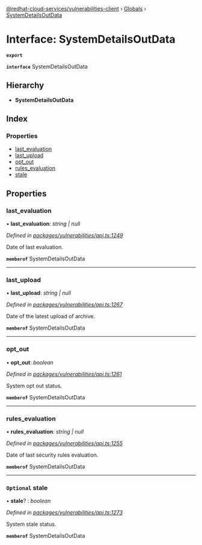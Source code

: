 [@redhat-cloud-services/vulnerabilities-client](../README.md) › [Globals](../globals.md) › [SystemDetailsOutData](systemdetailsoutdata.md)

# Interface: SystemDetailsOutData

**`export`** 

**`interface`** SystemDetailsOutData

## Hierarchy

* **SystemDetailsOutData**

## Index

### Properties

* [last_evaluation](systemdetailsoutdata.md#last_evaluation)
* [last_upload](systemdetailsoutdata.md#last_upload)
* [opt_out](systemdetailsoutdata.md#opt_out)
* [rules_evaluation](systemdetailsoutdata.md#rules_evaluation)
* [stale](systemdetailsoutdata.md#optional-stale)

## Properties

###  last_evaluation

• **last_evaluation**: *string | null*

*Defined in [packages/vulnerabilities/api.ts:1249](https://github.com/Hyperkid123/javascript-clients/blob/master/packages/vulnerabilities/api.ts#L1249)*

Date of last evaluation.

**`memberof`** SystemDetailsOutData

___

###  last_upload

• **last_upload**: *string | null*

*Defined in [packages/vulnerabilities/api.ts:1267](https://github.com/Hyperkid123/javascript-clients/blob/master/packages/vulnerabilities/api.ts#L1267)*

Date of the latest upload of archive.

**`memberof`** SystemDetailsOutData

___

###  opt_out

• **opt_out**: *boolean*

*Defined in [packages/vulnerabilities/api.ts:1261](https://github.com/Hyperkid123/javascript-clients/blob/master/packages/vulnerabilities/api.ts#L1261)*

System opt out status.

**`memberof`** SystemDetailsOutData

___

###  rules_evaluation

• **rules_evaluation**: *string | null*

*Defined in [packages/vulnerabilities/api.ts:1255](https://github.com/Hyperkid123/javascript-clients/blob/master/packages/vulnerabilities/api.ts#L1255)*

Date of last security rules evaluation.

**`memberof`** SystemDetailsOutData

___

### `Optional` stale

• **stale**? : *boolean*

*Defined in [packages/vulnerabilities/api.ts:1273](https://github.com/Hyperkid123/javascript-clients/blob/master/packages/vulnerabilities/api.ts#L1273)*

System stale status.

**`memberof`** SystemDetailsOutData
